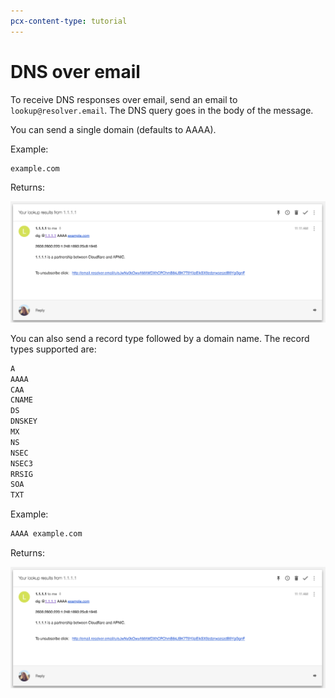 ```yaml
---
pcx-content-type: tutorial
---
```


# DNS over email

To receive DNS responses over email, send an email to `lookup@resolver.email`. The DNS query goes in the body of the message.

You can send a single domain (defaults to AAAA).

Example:

```txt
example.com
```

Returns:

<div class="medium-img">

![DNS-over-email](../static/dns-over-email.png)

</div>

You can also send a record type followed by a domain name. The record types supported are:

```txt
A
AAAA
CAA
CNAME
DS
DNSKEY
MX
NS
NSEC
NSEC3
RRSIG
SOA
TXT
```

Example:

```txt
AAAA example.com
```

Returns:

<div class="medium-img">

![DNS-over-email](../static/dns-over-email.png)

</div>
